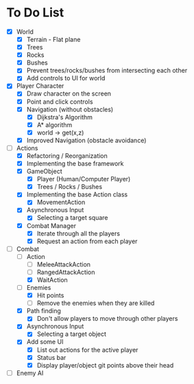# To Do List

- [x] World
  - [x] Terrain - Flat plane
  - [x] Trees
  - [x] Rocks
  - [x] Bushes
  - [x] Prevent trees/rocks/bushes from intersecting each other
  - [x] Add controls to UI for world
- [x] Player Character
  - [x] Draw character on the screen
  - [x] Point and click controls
  - [x] Navigation (without obstacles)
    - [x] Dijkstra's Algorithm
    - [x] A\* algorithm
    - [x] world -> get(x,z)
  - [x] Improved Navigation (obstacle avoidance)
- [ ] Actions
  - [x] Refactoring / Reorganization
  - [x] Implementing the base framework
  - [x] GameObject
    - [x] Player (Human/Computer Player)
    - [x] Trees / Rocks / Bushes
  - [x] Implementing the base Action class
    - [x] MovementAction
  - [x] Asynchronous Input
    - [x] Selecting a target square
  - [x] Combat Manager
    - [x] Iterate through all the players
    - [x] Request an action from each player
- [ ] Combat
  - [ ] Action
    - [ ] MeleeAttackAction
    - [ ] RangedAttackAction
    - [x] WaitAction
  - [ ] Enemies
    - [x] Hit points
    - [ ] Remove the enemies when they are killed
  - [x] Path finding
    - [x] Don't allow players to move through other players
  - [x] Asynchronous Input
    - [x] Selecting a target object
  - [x] Add some UI
    - [x] List out actions for the active player
    - [x] Status bar
    - [x] Display player/object git points above their head
- [ ] Enemy AI
